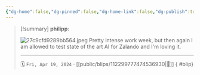 ```yaml
---
{"dg-home":false,"dg-pinned":false,"dg-home-link":false,"dg-publish":true,"type":"blip","disabled rules":["yaml-title","yaml-title-alias","file-name-heading"],"title":"philipp on mastodon @ 2024-04-19","created-date":"2024-04-19T20:30:16","id":112299777474536930,"updated-date":"2025-05-02T08:50:44","dg-path":"blips/112299777474536930.md","permalink":"/blips/112299777474536930/","dgPassFrontmatter":true,"created":"2024-04-19T20:30:16","updated":"2025-05-02T08:50:44"}
---
```


> [!summary] **philipp**:
>
> ![27c9cfd9289bb564.jpeg](/img/user/attachments/27c9cfd9289bb564.jpeg)
> Pretty intense work week,  but then again I am allowed to test state of the art AI for Zalando and I'm loving it.
> - - -
>
> 🗓️ `Fri, Apr 19, 2024` · [[public/blips/112299777474536930\|🔗]]
{ #blip}

